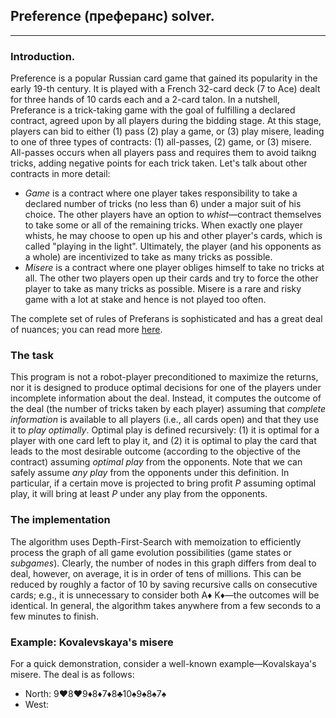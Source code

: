 ## Preference (преферанс) solver.
---
### Introduction.
Preference is a popular Russian card game that gained its popularity in the early 19-th century. It is played with a French 32-card deck (7 to Ace) dealt for three hands of 10 cards each and a 2-card talon. In a nutshell, Preferance is a trick-taking game with the goal of fulfilling a declared contract, agreed upon by all players during the bidding stage. At this stage, players can bid to either (1) pass (2) play a game, or (3) play misere, leading to one of three types of contracts: (1) all-passes, (2) game, or (3) misere. All-passes occurs when all players pass and requires them to avoid taikng tricks, adding negative points for each trick taken. Let's talk about other contracts in more detail:
- *Game* is a contract where one player takes responsibility to take a declared number of tricks (no less than 6) under a major suit of his choice. The other players have an option to *whist*&mdash;contract themselves to take some or all of the remaining tricks. When exactly one player whists, he may choose to open up his and other player's cards, which is called "playing in the light". Ultimately, the player (and his opponents as a whole) are incentivized to take as many tricks as possible.
- *Misere* is a contract where one player obliges himself to take no tricks at all. The other two players open up their cards and try to force the other player to take as many tricks as possible. Misere is a rare and risky game with a lot at stake and hence is not played too often.

The complete set of rules of Preferans is sophisticated and has a great deal of nuances; you can read more [here](https://en.wikipedia.org/wiki/Preferans).

### The task

This program is not a robot-player preconditioned to maximize the returns, nor it is designed to produce optimal decisions for one of the players under incomplete information about the deal. Instead, it computes the outcome of the deal (the number of tricks taken by each player) assuming that *complete information* is available to all players (i.e., all cards open) and that they use it to *play optimally*. Optimal play is defined recursively: (1) it is optimal for a player with one card left to play it, and (2) it is optimal to play the card that leads to the most desirable outcome (according to the objective of the contract) assuming *optimal play* from the opponents. Note that we can safely assume *any play* from the opponents under this definition. In particular, if a certain move is projected to bring profit *P* assuming optimal play, it will bring at least *P* under any play from the opponents.

### The implementation

The algorithm uses Depth-First-Search with memoization to efficiently process the graph of all game evolution possibilities (game states or *subgames*). Clearly, the number of nodes in this graph differs from deal to deal, however, on average, it is in order of tens of millions. This can be reduced by roughly a factor of 10 by saving recursive calls on consecutive cards; e.g., it is unnecessary to consider both A&diams; K&diams;&mdash;the outcomes will be identical. In general, the algorithm takes anywhere from a few seconds to a few minutes to finish.

### Example: Kovalevskaya's misere

For a quick demonstration, consider a well-known example&mdash;Kovalskaya's misere. The deal is as follows:
- North: 9&hearts;8&hearts;9&diams;8&diams;7&diams;8&clubs;10&spades;9&spades;8&spades;7&spades;
- West: 


